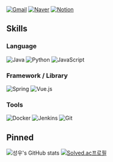 [![Gmail](https://img.shields.io/badge/Gmail-EA4335?style=flat&logo=Gmail&logoColor=white)](mailto:swkim0128@gmail.com)
[![Naver](https://img.shields.io/badge/Naver-03C75A?style=flat&logo=Naver&logoColor=white)](mailto:swkim0128@naver.com)
[![Notion](https://img.shields.io/badge/Notion-000000?style=flat&logo=Notion&logoColor=white)](https://swkim0128.notion.site/918c20a3439740279382aa72cd91a241)

## Skills

### Language

![Java](https://img.shields.io/badge/Java-007396?style=flat&logo=Java&logoColor=white)
![Python](https://img.shields.io/badge/Python-3776AB?style=flat&logo=Python&logoColor=white)
![JavaScript](https://img.shields.io/badge/JavaScript-F7DF1E?style=flat&logo=JavaScript&logoColor=white)

### Framework / Library

![Spring](https://img.shields.io/badge/Spring-6DB33F?style=flat&logo=Spring&logoColor=white)
![Vue.js](https://img.shields.io/badge/Vue.js-4FC08D?style=flat&logo=Vue.js&logoColor=white)

### Tools

![Docker](https://img.shields.io/badge/Docker-2496ED?style=flat&logo=Docker&logoColor=white)
![Jenkins](https://img.shields.io/badge/Jenkins-D24939?style=flat&logo=Jenkins&logoColor=white)
![Git](https://img.shields.io/badge/Git-F05032?style=flat&logo=Git&logoColor=white)

## Pinned

![성우's GitHub stats](https://github-readme-stats.vercel.app/api?username=swkim0128)
[![Solved.ac프로필](http://mazassumnida.wtf/api/generate_badge?boj=swkim0128)](https://solved.ac/swkim0128)
